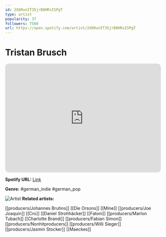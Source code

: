```yaml
---
id: 2XbRunIT35jrB8HRsISPgT
type: artist
popularity: 37
followers: 7560
url: https://open.spotify.com/artist/2XbRunIT35jrB8HRsISPgT
---
```

# Tristan Brusch

<iframe style="border-radius:12px" src="https://open.spotify.com/embed/artist/2XbRunIT35jrB8HRsISPgT" width="100%" height="352" frameBorder="0" allowfullscreen="" allow="autoplay; clipboard-write; encrypted-media; fullscreen; picture-in-picture" loading="lazy"></iframe>

**Spotify URL:** [Link](https://open.spotify.com/artist/2XbRunIT35jrB8HRsISPgT)

**Genre:**  #german_indie #german_pop

![Artist](https://i.scdn.co/image/ab6761610000e5eb5e55dc8ea67bc71322400c6a)
**Related artists:**

[[producers/Johannes Bruhns]]
[[Die Orsons]]
[[Mine]]
[[producers/Joe Joaquin]]
[[Cro]]
[[Daniel Strohhäcker]]
[[Fatoni]]
[[producers/Marlon Tubach]]
[[Charlotte Brandi]]
[[producers/Fabian Simon]]
[[producers/Nonhitproducers]]
[[producers/Willi Sieger]]
[[producers/Jasmin Stocker]]
[[Maeckes]]
